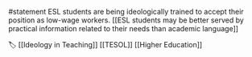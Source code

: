 #statement
ESL students are being ideologically trained to accept their position as low-wage workers. [[ESL students may be better served by practical information related to their needs than academic language]]

🏷️ [[Ideology in Teaching]] [[TESOL]] [[Higher Education]]